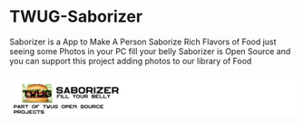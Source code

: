 # TWUG-Saborizer
Saborizer is a App to Make A Person Saborize Rich Flavors of Food just seeing some Photos in your PC fill your belly
Saborizer is Open Source and you can support this project adding photos to our library of Food 

![Saborizer, Fill Your Belly](Saborizer.png)
